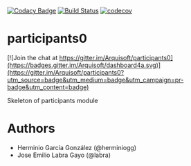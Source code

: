 [![Codacy Badge](https://api.codacy.com/project/badge/Grade/2f5e9b234d9b4cbd8669629c299990ad)](https://www.codacy.com/app/jelabra/dashboard4a?utm_source=github.com&utm_medium=referral&utm_content=Arquisoft/dashboard4a&utm_campaign=badger)
[![Build Status](https://travis-ci.org/Arquisoft/dashboard4a.svg?branch=master)](https://travis-ci.org/Arquisoft/dashboard4a)
[![codecov](https://codecov.io/gh/Arquisoft/dashboard4a/branch/master/graph/badge.svg)](https://codecov.io/gh/Arquisoft/dashboard4a)


# participants0

[![Join the chat at https://gitter.im/Arquisoft/participants0](https://badges.gitter.im/Arquisoft/dashboard4a.svg)](https://gitter.im/Arquisoft/participants0?utm_source=badge&utm_medium=badge&utm_campaign=pr-badge&utm_content=badge)

Skeleton of participants module

# Authors

- Herminio García González (@herminiogg)
- Jose Emilio Labra Gayo (@labra)

